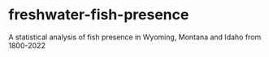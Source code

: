 # freshwater-fish-presence
A statistical analysis of fish presence in Wyoming, Montana and Idaho from 1800-2022
